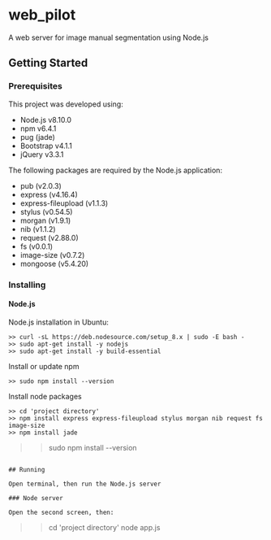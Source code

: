 # web_pilot
A web server for image manual segmentation using Node.js

## Getting Started

### Prerequisites

This project was developed using:

* Node.js v8.10.0
* npm v6.4.1
* pug (jade)
* Bootstrap v4.1.1
* jQuery v3.3.1

The following packages are required by the Node.js application:
- pub					(v2.0.3)
- express 				(v4.16.4)
- express-fileupload	(v1.1.3)
- stylus 				(v0.54.5)
- morgan 				(v1.9.1)
- nib 					(v1.1.2)
- request 				(v2.88.0)
- fs					(v0.0.1)
- image-size			(v0.7.2)
- mongoose				(v5.4.20)

### Installing

#### Node.js

Node.js installation in Ubuntu:
```
>> curl -sL https://deb.nodesource.com/setup_8.x | sudo -E bash -
>> sudo apt-get install -y nodejs
>> sudo apt-get install -y build-essential
```

Install or update npm
```
>> sudo npm install --version
```

Install node packages
```
>> cd 'project directory'
>> npm install express express-fileupload stylus morgan nib request fs image-size
>> npm install jade
```

>> sudo npm install --version


```

## Running

Open terminal, then run the Node.js server

### Node server

Open the second screen, then:
```
>> cd 'project directory'
>> node app.js
```

